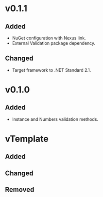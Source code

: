 # v0.1.1
## Added
* NuGet configuration with Nexus link.
* External Validation package dependency.
## Changed
* Target framework to .NET Standard 2.1.

# v0.1.0
## Added
* Instance and Numbers validation methods.

# vTemplate
## Added
## Changed
## Removed
